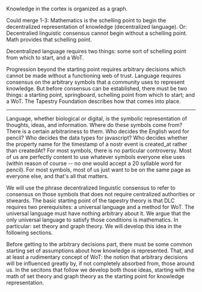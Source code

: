 Knowledge in the cortex is organized as a graph.

Could merge 1-3: Mathematics is the schelling point to begin the decentralized representation of knowledge (decentralized language). Or: Decentralied linguistic consensus cannot begin without a schelling point. Math provides that schelling point.

Decentralized language requires two things: some sort of schelling point from which to start, and a WoT.

Progression beyond the starting point requires arbitrary decisions which cannot be made without a functioning web of trust. Language requires consensus on the arbitrary symbols that a community uses to represent knowledge. But before consensus can be established, there must be two things: a starting point, springboard, schelling point from which to start; and a WoT. The Tapestry Foundation describes how that comes into place.

-----

Language, whether biological or digital, is the symbolic representation of thoughts, ideas, and information. Where do these symbols come from? There is a certain arbitrariness to them. Who decides the English word for pencil? Who decides the data types for javascript? Who decides whether the property name for the timestamp of a nostr event is created_at rather than createdAt? For most symbols, there is no particular controversy. Most of us are perfectly content to use whatever symbols everyone else uses (within reason of course -- no one would accept a 20 syllable word for pencil). For most symbols, most of us just want to be on the same page as everyone else, and that's all that matters.

We will use the phrase decentralized linguistic consensus to refer to consensus on those symbols that does not require centralized authorities or stweards. The basic starting point of the tapestry theory is that DLC requires two prerequisites: a universal language and a method for WoT. The universal language must have nothing arbitrary about it. We argue that the only universal language to satisfy those conditions is mathematics. In particular: set theory and graph theory. We will develop this idea in the following sections.

Before getting to the arbitrary decisions part, there must be some common starting set of assumptions about how knowledge is represented. That, and at least a rudimentary concept of WoT: the notion that arbitrary decisions will be influenced greatly by, if not completely absorbed from, those around us. In the secitons that follow we develop both those ideas, starting with the math of set theory and graph theory as the starting point for knowledge representation.
